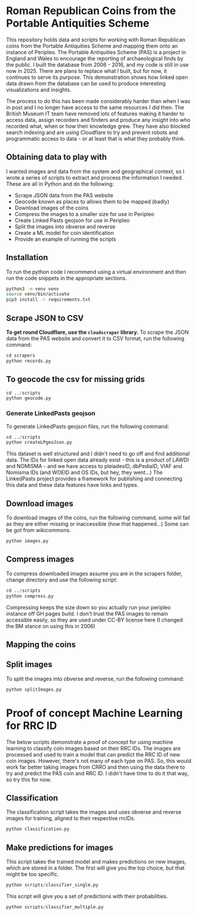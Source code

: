 # Roman Republican Coins from the Portable Antiquities Scheme

This repository holds data and scripts for working with Roman Republican coins from the Portable Antiquities Scheme and 
mapping them onto an instance of Peripleo. The Portable Antiquities Scheme (PAS) is a project in England and Wales to encourage the reporting of archaeological finds by the public. I built the database from 2006 - 2016, and my code is still in use now in 2025. There
are plans to replace what I built, but for now, it continues to serve its purpose. This demonstration shows how linked open data drawn from the database can be used to produce interesting visualizations and insights. 

The process to do this has been made considerably harder than when I was in post and I no longer have access to the same resources I did then. The British Museum IT team have removed lots of features making it harder to access data, assign recorders and finders and produce any insight into who recorded what, when or how their knowledge grew. They have also blocked search indexing and are using Cloudflare to try and prevent robots and programmatic access to data - or at least that is what they probably think. 

## Obtaining data to play with

I wanted images and data from the system and geographical context, so I wrote a series of scripts to extract and process the information I needed. These are all in Python and do the following:

- Scrape JSON data from the PAS website
- Geocode known as places to allows them to be mapped (badly)
- Download images of the coins
- Compress the images to a smaller size for use in Peripleo
- Create Linked Pasts geojson for use in Peripleo
- Split the images into obverse and reverse
- Create a ML model for coin identification
- Provide an example of running the scripts

## Installation

To run the python code I recommend using a virtual environment and then run the code snippets in the appropriate sections.

```bash
python3 -m venv venv
source venv/bin/activate
pip3 install -r requirements.txt
```

## Scrape JSON to CSV

**To get round Cloudflare, use the `cloudscraper` library.** 
To scrape the JSON data from the PAS website and convert it to CSV format, run the following command:
```python
cd scrapers
python records.py
```
## To geocode the csv for missing grids
```python
cd ../scripts
python geocode.py
```

### Generate LinkedPasts geojson

To generate LinkedPasts geojson files, run the following command:

```python
cd ../scripts
python createLPgeoJson.py
``` 
This dataset is well structured and I didn't need to go off and find additional data. The IDs for linked open data already exist - this is a product of LAWDI and NOMISMA - and we have access to pleiadesID, dbPediaID, VIAF and Nomisma IDs (and WOEID and OS IDs, but hey, they went...) The LinkedPasts project provides a framework for publishing and connecting this data and these data features have links and types. 

## Download images
To download images of the coins, run the following command, some will fail as they are either missing or inaccessible (how that happened...) Some can be got from wikicommons. 

```python
python images.py
```
## Compress images 

To compress downloaded images assume you are in the scrapers folder, change directory and use the following script:

```python
cd ../scripts
python compress.py
```
Compressing keeps the size down so you actually run your peripleo instance off GH pages build. I don't trust the PAS images to remain accessible easily, so they are used under CC-BY license here (I changed the BM stance on using this in 2006)

## Mapping the coins 



## Split images

To split the images into obverse and reverse, run the following command:

```python
python splitImages.py   
```

# Proof of concept Machine Learning for RRC ID

The below scripts demonstrate a proof of concept for using machine learning to classify coin images based on their RRC IDs. The images are processed and used to train a model that can predict the RRC ID of new coin images. However, there's not many of each type on PAS. So, this would work far better taking images from CRRO and then using the data there to try and predict the PAS coin and RRC ID. I didn't have time to do it that way, so try this for now. 

## Classification

The classification script takes the images and uses obverse and reverse images for training, aligned to their respective rrcIDs. 

```python
python classification.py    
```

## Make predictions for images

This script takes the trained model and makes predictions on new images, which are stored in a folder. The first will give you the top choice, but that might be too specific.

```python
python scripts/classifier_single.py
```
This script will give you a set of predictions with their probabilities.

```python
python scripts/classifier_multiple.py
```


